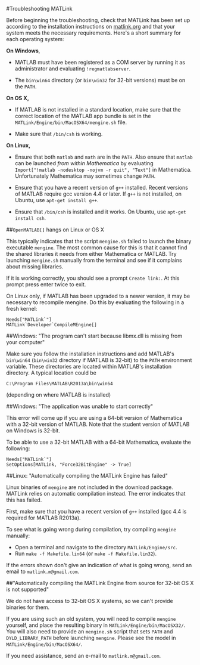 #Troubleshooting MATLink

Before beginning the troubleshooting, check that MATLink has been set up according to the installation instructions on [matlink.org](http://matlink.org)  and that your system meets the necessary requirements.  Here's a short summary for each operating system:

**On Windows**, 

 * MATLAB must have been registered as a COM server by running it as administrator and evaluating `!regmatlabserver`.
 
 * The `bin\win64` directory (or `bin\win32` for 32-bit versions) must be on the `PATH`.
 
**On OS X,**

 * If MATLAB is not installed in a standard location, make sure that the correct location of the MATLAB app bundle is set in the `MATLink/Engine/bin/MacOSX64/mengine.sh` file.
 
 * Make sure that `/bin/csh` is working.
 
**On Linux,**

 * Ensure that both `matlab` and `math` are in the `PATH`.  Also ensure that `matlab` can be launched *from within Mathematica* by evaluating `Import["!matlab -nodesktop -nojvm -r quit", "Text"]` in Mathematica.  Unfortunately Mathematica may sometimes change `PATH`.
 
 * Ensure that you have a recent version of `g++` installed.  Recent versions of MATLAB require gcc version 4.4 or later.  If `g++` is not installed, on Ubuntu, use `apt-get install g++`.
 
 * Ensure that `/bin/csh` is installed and it works.  On Ubuntu, use `apt-get install csh`.
 
 
##`OpenMATLAB[]` hangs on Linux or OS X

This typically indicates that the script `mengine.sh` failed to launch the binary  executable `mengine`.  The most common cause for this is that it cannot find the shared libraries it needs from either Mathematica or MATLAB.  Try launching `mengine.sh` manually from the terminal and see if it complains about missing libraries.

If it is working correctly, you should see a prompt `Create link:`.  At this prompt press enter twice to exit.

On Linux only, if MATLAB has been upgraded to a newer version, it may be necessary to recompile mengine.  Do this by evaluating the following in a fresh kernel:

    Needs["MATLink`"]
    MATLink`Developer`CompileMEngine[]


##Windows: "The program can't start because libmx.dll is missing from your computer"

Make sure you follow the installation instructions and add MATLAB's `bin\win64` (`bin\win32` directory if MATLAB is 32-bit) to the `PATH` environment variable.  These directories are located within MATLAB's installation directory.  A typical location could be

    C:\Program Files\MATLAB\R2013a\bin\win64
    
(depending on where MATLAB is installed)


##Windows: "The application was unable to start correctly"

This error will come up if you are using a 64-bit version of Mathematica with a 32-bit version of MATLAB.  Note that the student version of MATLAB on Windows is 32-bit.

To be able to use a 32-bit MATLAB with a 64-bit Mathematica, evaluate the following:

    Needs["MATLink`"]
    SetOptions[MATLink, "Force32BitEngine" -> True]
    
    
##Linux: "Automatically compiling the MATLink Engine has failed"

Linux binaries of `mengine` are not included in the download package.  MATLink relies on automatic compilation instead. The error indicates that this has failed.

First, make sure that you have a recent version of `g++` installed (gcc 4.4 is required for MATLAB R2013a).

To see what is going wrong during compilation, try compiling `mengine` manually:

 * Open a terminal and navigate to the directory `MATLink/Engine/src`.
 * Run `make -f Makefile.lin64` (or `make -f Makefile.lin32`).

If the errors shown don't give an indication of what is going wrong, send an email to `matlink.m@gmail.com`.


##"Automatically compiling the MATLink Engine from source for 32-bit OS X is not supported"

We do not have access to 32-bit OS X systems, so we can't provide binaries for them.

If you are using such an old system, you will need to compile `mengine` yourself, and place the resulting binary in `MATLink/Engine/bin/MacOSX32/`.  You will also need to provide an `mengine.sh` script that sets `PATH` and `DYLD_LIBRARY_PATH` before launching `mengine`.  Please see the model in `MATLink/Engine/bin/MacOSX64/`.

If you need assistance, send an e-mail to `matlink.m@gmail.com`.

